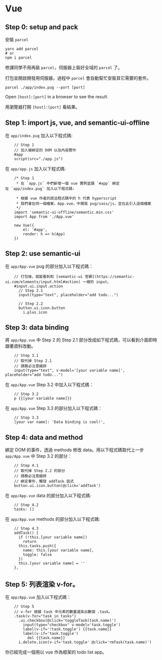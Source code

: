 Vue
===

## Step 0: setup and pack

安裝 `parcel`

```
yarn add parcel
# or
npm i parcel
```

修課同學不用再裝 `parcel`，伺服器上裝好全域的 `parcel` 了。

打包並開啟開發用伺服器，過程中 `parcel` 會自動幫忙安裝其它需要的套件。

```
parcel ./app/index.pug --port [port]
```

Open `[host]:[port]` in a browser to see the result.

用瀏覽器打開 `[host]:[port]` 看結果。

## Step 1: import js, vue, and semantic-ui-offline

在 `app/index.pug` 加入以下程式碼:

```
    // Step 1
    // 加入被綁定的 DOM 以及內容實作
    #app
    script(src="./app.js")
```

在 `app/app.js` 加入以下程式碼:

```
    /* Step 1
     * 在 `app.js` 中們新增一個 vue 實例並跟 `#app` 綁定
在 `app/index.pug` 加入以下程式碼:

     * 根據 vue 作者的說法程式碼中的 h 代表 hyperscript
     * 我們會在同一個檔案，App.vue，中撰寫 pug/sass/js，並在此引入這個檔案
     */
    import 'semantic-ui-offline/semantic.min.css'
    import App from './App.vue'

    new Vue({
        el: '#app',
        render: h => h(App)
    })
```

## Step 2: use semantic-ui 

在 `app/App.vue` pug 的部分加入以下程式碼：

```
    // 打包後，就能看到和 [semantic-ui 官網](https://semantic-ui.com/elements/input.html#action) 一樣的 input。
    #input.ui.input.action
      // Step 2.1
      input(type="text", placeholder="add todo...")

      // Step 2.2
      button.ui.icon.button
        i.plus.icon
```

## Step 3: data binding

將 `app/App.vue` 中 Step 2 的 Step 2.1 部分改成如下程式碼，可以看到介面即時跟著資料改動。

```
    // Step 3.1
    // 取代掉 Step 2.1
    // 請務必注意縮排
    input(type="text", v-model='[your variable name]', placeholder="add todo...")
```

在 `app/App.vue` Step 3.2 中加入以下程式碼：

```
    // Step 3.2
    p {{[your variable name]}}
```

在 `app/App.vue` Step 3.3 的部分加入以下程式碼：
	
```
    // Step 3.3
    [your var name]: 'Data binding is cool!',
```

## Step 4: data and method

綁定 DOM 的事件，透過 methods 修改 data。用以下程式碼取代上一步 `app/App.vue` 中 Step 3.2 的部分：

```
    // Step 4.1
    // 取代掉 Step 2.2 的部分
    // 請務必注意縮排
    // 綁定事件，觸發 addTask 函式
    button.ui.icon.button(@click='addTask')
```

在 `app/App.vue` data 的部分加入以下程式碼: 

```
    // Step 4.2
    tasks: []
```

在 `app/App.vue` methods 的部分加入以下程式碼: 

```
    // Step 4.3
    addTask() {
      if (!this.[your variable name])
        return
      this.tasks.push({
        name: this.[your variable name],
        toggle: false
      })
      this.[your variable name] = ''
    },
```

## Step 5: 列表渲染 v-for。

在 `app/App.vue` 加入以下程式碼：

```
    // Step 5
    // v-for 根據 task 中元素的數量選染出數個 .task。
    .task(v-for="task in tasks")
      .ui.checkbox(@click='toggleTask(task.name)')
        input(type="checkbox" v-model='task.toggle')
        label(v-if='!task.toggle') {{task.name}}
        label(v-if='task.toggle')
          del {{task.name}}
      i.delete.icon(v-if='task.toggle' @click='rmTask(task.name)')
```

你已經完成一個用以 vue 作為框架的 todo list app。
